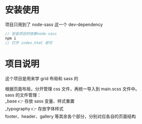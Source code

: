 # 安装使用

项目只用到了 node-sass 这一个 dev-dependency

```js
// 安装项目的依赖node-sass
npm i
// 打开 index.html 即可
```

# 项目说明

这个项目是用来学 grid 布局和 sass 的

根据页面布局，分开管理 css 文件，再统一导入到 main.scss 文件中。  
sass 的文件管理：  
\_base 👉 存放 sass 变量、样式重置  
\_typography 👉 存放字体样式  
footer、header、gallery 等其余各个部分，分别对应各自的页面结构

